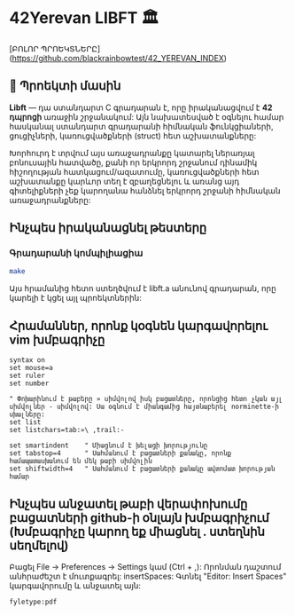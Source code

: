 # 42Yerevan LIBFT 🏛️ 

[ԲՈԼՈՐ ՊՐՈԵԿՏՆԵՐԸ] (https://github.com/blackrainbowtest/42_YEREVAN_INDEX)

## 📌 Պրոեկտի մասին

**Libft** — դա ստանդարտ C գրադարան է, որը իրականացվում է **42 դպրոցի** առաջին շրջանակում: Այն նախատեսված է օգնելու համար հասկանալ ստանդարտ գրադարանի հիմնական ֆունկցիաների, ցուցիչների, կառուցվածքների (struct) հետ աշխատանքները:

Խորհուրդ է տրվում այս առաջադրանքը կատարել ներառյալ բոնուսային հատվածը, քանի որ երկրորդ շրջանում դինամիկ հիշողության հատկացում/ազատումը, կառուցվածքների հետ աշխատանքը կարևոր տեղ է զբաղեցնելու և առանց այդ գիտելիքների չեք կարողանա հանձնել երկրորդ շրջանի հիմնական առաջադրանքները:

## Ինչպես իրականացնել թեստերը
### Գրադարանի կոմպիլիացիա

```sh
make
```

Այս հրամանից հետո ստեղծվում է libft.a անունով գրադարան, որը կարելի է կցել այլ պրոեկտներին:

## Հրամաններ, որոնք կօգնեն կարգավորելու vim խմբագրիչը

```
syntax on
set mouse=a
set ruler
set number

" Փոխարինում է թաբերը » սիմվոլով իսկ բացատները, որոնցից հետո չկան այլ սիմվոլներ - սիմվոլով: Սա օգնում է միանգամից հայտնաբերել norminette-ի սխալները:
set list
set listchars=tab:»\ ,trail:-

set smartindent    " Միացնում է խելացի խորությունը
set tabstop=4      " Սահմանում է բացատների քանակը, որոնք համապատասխանում են մեկ թաբի սիմվոլին
set shiftwidth=4   " Սահմանում է բացատների քանակը ավտոմատ խորության համար
```

## Ինչպես անջատել թաբի վերափոխումը բացատների github-ի օնլայն խմբագրիչում (Խմբագրիչը կարող եք միացնել . ստեղնին սեղմելով)

Բացել File → Preferences → Settings կամ (Ctrl + ,):
Որոնման դաշտում անհրաժեշտ է մուտքագրել: insertSpaces:
Գտնել "Editor: Insert Spaces" կարգավորումը և անջատել այն:

```
fyletype:pdf
```
